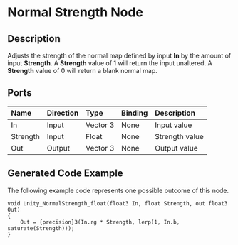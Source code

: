 # Normal Strength Node

## Description

Adjusts the strength of the normal map defined by input **In** by the amount of input **Strength**. A **Strength** value of 1 will return the input unaltered. A **Strength** value of 0 will return a blank normal map.

## Ports

| Name        | Direction           | Type  | Binding | Description |
|:------------ |:-------------|:-----|:---|:---|
| In      | Input | Vector 3 | None | Input value |
| Strength      | Input | Float    | None | Strength value |
| Out | Output      |    Vector 3 | None | Output value |

## Generated Code Example

The following example code represents one possible outcome of this node.

```
void Unity_NormalStrength_float(float3 In, float Strength, out float3 Out)
{
    Out = {precision}3(In.rg * Strength, lerp(1, In.b, saturate(Strength)));
}
```
